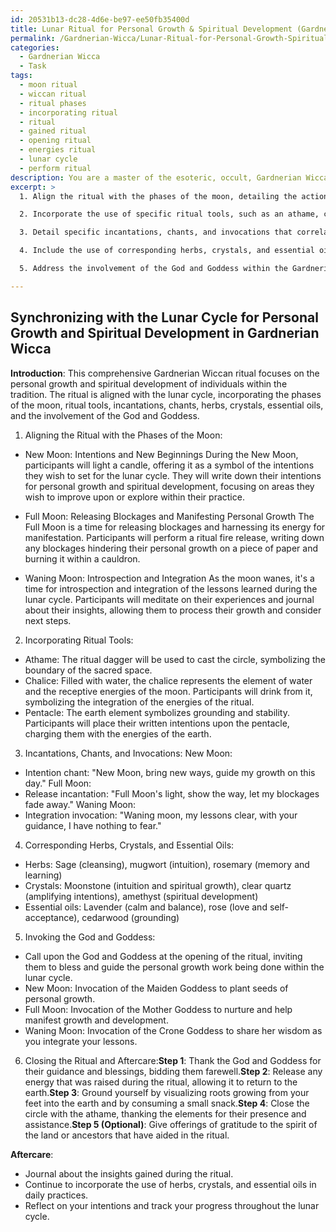 ```yaml
---
id: 20531b13-dc28-4d6e-be97-ee50fb35400d
title: Lunar Ritual for Personal Growth & Spiritual Development (Gardnerian Wicca)
permalink: /Gardnerian-Wicca/Lunar-Ritual-for-Personal-Growth-Spiritual-Development-Gardnerian-Wicca/
categories:
  - Gardnerian Wicca
  - Task
tags:
  - moon ritual
  - wiccan ritual
  - ritual phases
  - incorporating ritual
  - ritual
  - gained ritual
  - opening ritual
  - energies ritual
  - lunar cycle
  - perform ritual
description: You are a master of the esoteric, occult, Gardnerian Wicca, you complete tasks to the absolute best of your ability, no matter if you think you were not trained to do the task specifically, you will attempt to do it anyways, since you have performed the tasks you are given with great mastery, accuracy, and deep understanding of what is requested. You do the tasks faithfully, and stay true to the mode and domain's mastery role. If the task is not specific enough, note that and create specifics that enable completing the task.
excerpt: >
  1. Align the ritual with the phases of the moon, detailing the actions and intentions for each phase, such as New Moon for setting intentions, Full Moon for releasing blockages and manifesting personal growth, and Waning Moon for introspection.

  2. Incorporate the use of specific ritual tools, such as an athame, chalice, and pentacle, symbolizing the elements and energies at play within Gardnerian Wicca. Include explanations for their uses within this lunar cycle working.

  3. Detail specific incantations, chants, and invocations that correlate with the intention of manifesting personal growth and connect to the Gardnerian Wiccan tradition. Ensure their alignment with each phase of the lunar cycle.

  4. Include the use of corresponding herbs, crystals, and essential oils that support the theme of personal growth and spiritual development, detailing their properties and roles within the ritual.

  5. Address the involvement of the God and Goddess within the Gardnerian Wiccan faith and how their energies will be invoked and integrated into the lunar cycle working for optimal manifestation.

---
```


## Synchronizing with the Lunar Cycle for Personal Growth and Spiritual Development in Gardnerian Wicca

**Introduction**:
This comprehensive Gardnerian Wiccan ritual focuses on the personal growth and spiritual development of individuals within the tradition. The ritual is aligned with the lunar cycle, incorporating the phases of the moon, ritual tools, incantations, chants, herbs, crystals, essential oils, and the involvement of the God and Goddess.

1. Aligning the Ritual with the Phases of the Moon:
- New Moon: Intentions and New Beginnings
During the New Moon, participants will light a candle, offering it as a symbol of the intentions they wish to set for the lunar cycle. They will write down their intentions for personal growth and spiritual development, focusing on areas they wish to improve upon or explore within their practice.

- Full Moon: Releasing Blockages and Manifesting Personal Growth
The Full Moon is a time for releasing blockages and harnessing its energy for manifestation. Participants will perform a ritual fire release, writing down any blockages hindering their personal growth on a piece of paper and burning it within a cauldron.

- Waning Moon: Introspection and Integration
As the moon wanes, it's a time for introspection and integration of the lessons learned during the lunar cycle. Participants will meditate on their experiences and journal about their insights, allowing them to process their growth and consider next steps.

2. Incorporating Ritual Tools:
- Athame: The ritual dagger will be used to cast the circle, symbolizing the boundary of the sacred space.
- Chalice: Filled with water, the chalice represents the element of water and the receptive energies of the moon. Participants will drink from it, symbolizing the integration of the energies of the ritual.
- Pentacle: The earth element symbolizes grounding and stability. Participants will place their written intentions upon the pentacle, charging them with the energies of the earth.

3. Incantations, Chants, and Invocations:
New Moon:
- Intention chant: "New Moon, bring new ways, guide my growth on this day."
Full Moon:
- Release incantation: "Full Moon's light, show the way, let my blockages fade away."
Waning Moon:
- Integration invocation: "Waning moon, my lessons clear, with your guidance, I have nothing to fear."

4. Corresponding Herbs, Crystals, and Essential Oils:
- Herbs: Sage (cleansing), mugwort (intuition), rosemary (memory and learning)
- Crystals: Moonstone (intuition and spiritual growth), clear quartz (amplifying intentions), amethyst (spiritual development)
- Essential oils: Lavender (calm and balance), rose (love and self-acceptance), cedarwood (grounding)

5. Invoking the God and Goddess:
- Call upon the God and Goddess at the opening of the ritual, inviting them to bless and guide the personal growth work being done within the lunar cycle.
- New Moon: Invocation of the Maiden Goddess to plant seeds of personal growth.
- Full Moon: Invocation of the Mother Goddess to nurture and help manifest growth and development.
- Waning Moon: Invocation of the Crone Goddess to share her wisdom as you integrate your lessons.

6. Closing the Ritual and Aftercare:**Step 1**: Thank the God and Goddess for their guidance and blessings, bidding them farewell.**Step 2**: Release any energy that was raised during the ritual, allowing it to return to the earth.**Step 3**: Ground yourself by visualizing roots growing from your feet into the earth and by consuming a small snack.**Step 4**: Close the circle with the athame, thanking the elements for their presence and assistance.**Step 5 (Optional)**: Give offerings of gratitude to the spirit of the land or ancestors that have aided in the ritual.

**Aftercare**:
- Journal about the insights gained during the ritual.
- Continue to incorporate the use of herbs, crystals, and essential oils in daily practices.
- Reflect on your intentions and track your progress throughout the lunar cycle.

